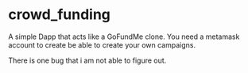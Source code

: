 # crowd_funding

A simple Dapp that acts like a GoFundMe clone. You need a metamask account to create be able to create your own campaigns.

There is one bug that i am not able to figure out.
